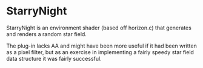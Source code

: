 StarryNight
===========

StarryNight is an environment shader (based off horizon.c) that generates and
renders a random star field.

The plug-in lacks AA and might have been more useful if it had been written as
a pixel filter, but as an exercise in implementing a fairly speedy star field
data structure it was fairly successful.
